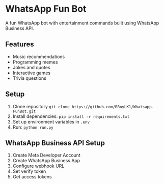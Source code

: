 # WhatsApp Fun Bot

A fun WhatsApp bot with entertainment commands built using WhatsApp Business API.

## Features
- Music recommendations
- Programming memes
- Jokes and quotes
- Interactive games
- Trivia questions

## Setup
1. Clone repository `git clone https://github.com/BBoyLK1/Whatsapp-FunBot.git`
2. Install dependencies: `pip install -r requirements.txt`
3. Set up environment variables in `.env`
4. Run: `python run.py`

## WhatsApp Business API Setup
1. Create Meta Developer Account
2. Create WhatsApp Business App
3. Configure webhook URL
4. Set verify token
5. Get access tokens

